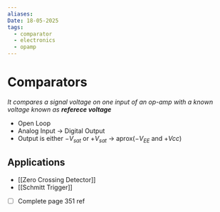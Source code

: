 ```yaml
---
aliases: 
Date: 18-05-2025
tags:
  - comparator
  - electronics
  - opamp
---
```

# Comparators
 *It compares a signal voltage on one input of an op-amp with a known voltage known as **referece voltage***
 - Open Loop
 - Analog Input -> Digital Output
- Output is either $-V_{sat}$ or $+V_{sat}$ -> aprox($-V_{EE}$ and $+Vcc$)
## Applications
- [[Zero Crossing Detector]]
- [[Schmitt Trigger]]
- [ ] Complete page 351 ref 
